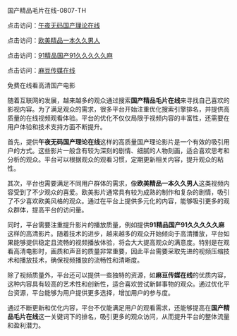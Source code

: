 国产精品毛片在线-0807-TH

点击访问：<a href="https://heiliaoll4qsx.pages.dev">午夜无码国产理论在线</a>

点击访问：<a href="https://heiliaoxwd5i8.pages.dev">欧美精品一本久久男人</a>

点击访问：<a href="https://heiliaoe8ajia.pages.dev">91精品国产91久久久久久麻</a>

点击访问：<a href="https://heiliaoxqkkct.pages.dev">麻豆传媒在线</a>

免费在线看高清国产电影

随着互联网的发展，越来越多的观众通过搜索**国产精品毛片在线**来寻找自己喜欢的影视内容。为了满足观众的需求，很多平台开始注重优化搜索引擎排名，并提供高质量的在线视频观看体验。平台的优化不仅仅局限于视频内容的丰富性，还需要在用户体验和技术支持方面不断提升。

首先，提供**午夜无码国产理论在线**这样的高质量国产理论影片是一个有效的吸引用户的方式。这些影片一般含有较为深刻的剧情、细腻的人物刻画，适合喜欢思考和分析的观众。平台可以根据观众的观看习惯，定期更新相关内容，提升观众的粘性。

其次，平台也需要满足不同用户群体的需求，像**欧美精品一本久久男人**这类视频内容受到了不少观众的喜爱。欧美影片通常具有较为成熟的制作和复杂的剧情，吸引了不少喜欢欧美风格的观众。通过在平台上提供多元化的内容，能够吸引更多的观众群体，提高平台的访问量。

同时，平台需要注重提升影片的播放质量，例如提供**91精品国产91久久久久久麻**这样的高清影片。随着技术的进步，越来越多的观众开始倾向于高清播放，平台如果能够提供稳定且流畅的视频播放体验，将会大大提高观众的满意度。特别是在观看高清电影时，画质和声音的质量非常重要，因此平台需要采取先进的视频压缩技术和播放技术，确保视频播放的流畅性和清晰度。

除了视频质量外，平台还可以提供一些独特的资源，如**麻豆传媒在线**的优质内容，这种内容具有较高的艺术性和创新性，适合喜欢尝试新鲜事物的观众。通过优化平台资源，平台能够为用户提供更多选择，增加用户的参与度。

通过不断更新和优化内容，平台不仅能满足用户的观看需求，还能够提高在**国产精品毛片在线**这一关键词下的排名，吸引更多的观众访问，从而提升平台的整体流量和盈利潜力。

<span style="display:none;">[Canonical link]( https://github.com/lh155141/76416 ）</span>
